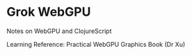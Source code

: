 # Grok WebGPU

Notes on WebGPU and ClojureScript

Learning Reference: Practical WebGPU Graphics Book (Dr Xu)
